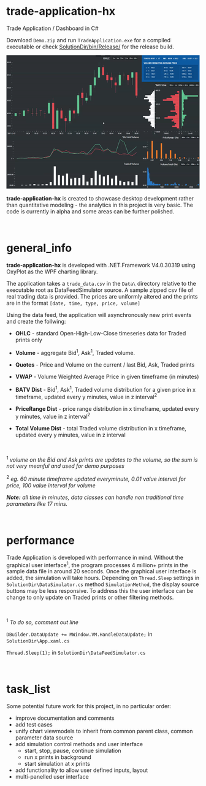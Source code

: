 # trade-application-hx
Trade Application / Dashboard in C#

Download `Demo.zip` and run `TradeApplication.exe` for a compiled executable or check [SolutionDir/bin/Release/](SolutionDir/bin/Release/) for the release build.

![gif demo](/SolutionDir/media/demo.gif)

__trade-application-hx__ is created to showcase desktop development rather than quantitative modeling - the analytics in this project is very basic. The code is currently in alpha and some areas can be further polished.

&nbsp;

# general_info

__trade-application-hx__ is developed with .NET.Framework V4.0.30319 using OxyPlot as the WPF charting library.

The application takes a `trade_data.csv` in the `Data\` directory relative to the executable root as DataFeedSimulator source. A sample zipped csv file of real trading data is provided. The prices are uniformly altered and the prints are in the format `[date, time, type, price, volume]`

Using the data feed, the application will asynchronously new print events and create the follwing:

* __OHLC__ - standard Open-High-Low-Close timeseries data for Traded prints only

* __Volume__ - aggregate Bid<sup>1</sup>, Ask<sup>1</sup>, Traded volume.

* __Quotes__ - Price and Volume on the current / last Bid, Ask, Traded prints

* __VWAP__ - Volume Weighted Average Price in given timeframe (in minutes)

* __BATV Dist__ - Bid<sup>1</sup>, Ask<sup>1</sup>, Traded volume distribution for a given price in x timeframe, updated every y minutes, value in z interval<sup>2</sup>

* __PriceRange Dist__ - price range distribution in x timeframe, updated every y minutes, value in z interval<sup>2</sup>

* __Total Volume Dist__ - total Traded volume distribution in x timeframe, updated every y minutes, value in z interval

&nbsp;

<sup>1</sup> *volume on the Bid and Ask prints are updates to the volume, so the sum is not very meanful and used for demo purposes*

<sup>2</sup> *eg. 60 minute timeframe updated everyminute, 0.01 value interval for price, 100 value interval for volume*

*__Note:__ all time in minutes, data classes can handle non traditional time parameters like 17 mins.*

&nbsp;

# performance

Trade Application is developed with performance in mind. Without the graphical user interface<sup>1</sup>, the program processes 4 million+ prints in the sample data file in around 20 seconds. Once the graphical user interface is added, the simulation will take hours. Depending on `Thread.Sleep` settings in `SolutionDir\DataSimulator.cs` method `SimulationMethod`, the display source buttons may be less responsive. To address this the user interface can be change to only update on Traded prints or other filtering methods.

&nbsp;

<sup>1</sup> *To do so, comment out line*

  `DBuilder.DataUpdate += MWindow.VM.HandleDataUpdate;` in `SolutionDir\App.xaml.cs`

  `Thread.Sleep(1);` in `SolutionDir\DataFeedSimulator.cs` 

&nbsp;

# task_list

Some potential future work for this project, in no particular order:

* improve documentation and comments
* add test cases
* unify chart viewmodels to inherit from common parent class, common parameter data source
* add simulation control methods and user interface
  * start, stop, pause, continue simulation
  * run x prints in background
  * start simulation at x prints
* add functionality to allow user defined inputs, layout
* multi-panelled user interface
